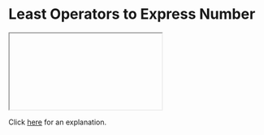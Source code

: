 # Least Operators to Express Number 

<iframe></iframe>

Click [here](Explanation.md) for an explanation.

